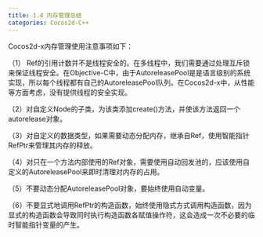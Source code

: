 ```yaml
---
title: 1.4 内存管理总结
categories: Cocos2d-C++
---
```


Cocos2d-x内存管理使用注意事项如下：

（1） Ref的引用计数并不是线程安全的。在多线程中，我们需要通过处理互斥锁来保证线程安全。在Objective-C中，由于AutoreleasePool是是语言级别的系统实现，所以每个线程都有自己的AutoreleasePool队列。在Cocos2d-x中，从性能等方面考虑，没有提供线程的安全实现。

（2）对自定义Node的子类，为该类添加create()方法，并使该方法返回一个autorelease对象。

（3）对自定义的数据类型，如果需要动态分配内存，继承自Ref，使用智能指针RefPtr来管理其内存的释放。

（4）对只在一个方法内部使用的Ref对象，需要使用自动回发池的，应该使用自定义的AutoreleasePool来即时清理对内存的占用。

（5）不要动态分配AutoreleasePool对象，要始终使用自动变量。

（6）不要显式地调用RefPtr的构造函数，始终使用隐式方式调用构造函数，因为显式的构造函数会导致同时执行构造函数各赋值操作符，这会造成一次不必要的临时智能指针变量的产生。

